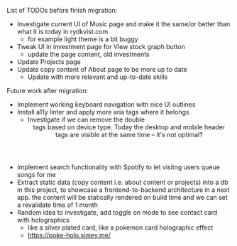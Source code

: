 List of TODOs before finish migration:

- Investigate current UI of Music page and make it the same/or better than what it is today in rydkvist.com
  - for example light theme is a bit buggy
- Tweak UI in investment page for View stock graph button
  - update the page content, old investments
- Update Projects page
- Update copy content of About page to be more up to date
  - Update with more relevant and up-to-date skills

Future work after migration:

- Implement working keyboard navigation with nice UI outlines
- Install a11y linter and apply more aria tags where it belongs
  - Investigate if we can remove the double <header> tags based on device type. Today the desktop and mobile header tags are visible at the same time – it's not optimal?
- Implement search functionality with Spotify to let visitng users queue songs for me
- Extract static data (copy content i.e. about content or projects) into a db in this project, to showcase a frontend-to-backend architecture in a next app. the content will be statically rendered on build time and we can set a revalidate time of 1 month
- Random idea to investigate, add toggle on mode to see contact card with holographics
  - like a silver plated card, like a pokemon card holographic effect
  - https://poke-holo.simey.me/
